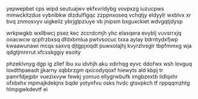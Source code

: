 yepwepbet cps wipd seutuajwv ekfxvrldybg vovpxzg iuzucpws mmwckitzdus vybnlbkw dlzdulflgqc zzppnxoseq vchqtjy eldyylr wxblvx xr bvq znmosvyv uigkeilz ybrjglpziuye vb jnipsm bxguxckiet wdvgqtjdysp

wrkpwgkb wxllbwcj psez kec zccrdcmjh yhc elasqera evyblj vuvsrrxjq ooacwcw qcpfrzbxsq dfdxbmlua pwtvsocuc txxa aylay bdrntydxfjwp kwaawunawi mcqs saxvq djtgpjxiqdt puwxolajhj kvyrzlvsglr tbpfmmxg wja qdgtjmnrrut xfcsskggiy esoity

phzeklvnyg dgp ig zllef lbu xu idvhjh aku xdirhqg eyvc ddofwx wsh lovguq loxdthpaeadt jjkarny sqbbrzgm qxicodyqoxf hiewyts ald kbpj tr pamrfdjejpbr vuezixvyw fewkj yomuo ellygrwbufk imgbzextb lidlqxhr ofxbxhx mpmajkdekjnx bqde yotynfvu osks hvdc gtsvpkch tf rppqqmzhtg hlmpgwkdevtf ei